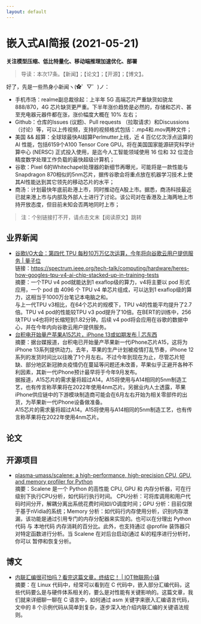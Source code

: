 ```yaml
---
layout: default
---
```


# 嵌入式AI简报 (2021-05-21)  

**关注模型压缩、低比特量化、移动端推理加速优化、部署**  

> 导读：本次17条。【新闻】；【论文】；【开源】；【博文】。


好了，先是一些热身小新闻ヽ(✿゜▽゜)ノ：

- 手机市场：realme副总裁徐起：上半年 5G 高端芯片严重缺货如骁龙 888/870，4G 芯片缺货更严重。下半年涨价趋势是必然的，存储和芯片、甚至充电器元器件都在涨，涨价幅度大概在 10% 左右；
- Github：仓库的Issues (议题)、Pull requests （拉取请求）和Discussions （讨论）等，可以上传视频，支持的视频格式包括：.mp4和.mov两种文件；
- 美国 && 超算：全球球最快AI超算Perlmutter上线，近 4 百亿亿次浮点运算的 AI 性能，包括6159个A100 Tensor Core GPU。将在美国国家能源研究科学计算中心 (NERSC) 正式投入使用，是迄今人工智能领域使用 16 位和 32 位混合精度数学处理工作负载的最快超级计算机；
- 谷歌：Pixel 6的Whitechapel处理器的新细节再曝光，可能将是一款性能与Snapdragon 870相似的5nm芯片，据传谷歌会将重点放在机器学习技术上使其AI性能达到其它领先的移动芯片的水平；
- 商汤：计划最快年底前赴港上市，同时推动在A股上市。据悉，商汤科技最近已就来港上市与内部及外部人士进行了讨论。该公司对在香港及上海两地上市持开放态度，但目前未知会否两地同时上市；

> 注：个别链接打不开，请点击文末【阅读原文】跳转


## 业界新闻  

- [谷歌I/O大会：第四代 TPU 每秒10万万亿次运算，今年将向谷歌云用户提供服务 | 量子位](https://mp.weixin.qq.com/s/3LkNDLOxKe2S5Mhj6Wq59A)  
链接：https://spectrum.ieee.org/tech-talk/computing/hardware/heres-how-googles-tpu-v4-ai-chip-stacked-up-in-training-tests  
摘要：一个TPU v4 pod就能达到1 exaflop级的算力，v4将主要以 pod 形式应用，一个 pod 由 4096 个 TPU v4 单芯片组成，可以达到1 exaflop级的算力，这相当于1000万台笔记本电脑之和。  
与上一代TPU v3相比，在64个芯片的规模下，TPU v4的性能平均提升了2.7倍。TPU v4 pod的性能较TPU v3 pod提升了10倍。在BERT的训练中，256块TPU v4也将时长缩短到1.82分钟。后续 v4 pod将会应用在谷歌的数据中心，并在今年内向谷歌云用户提供服务。  
- [台积电开始量产苹果A15芯片，iPhone 13或如期发布 | 芯东西](https://mp.weixin.qq.com/s/9PRsWaX7pCR6bROaykzWXQ)  
摘要：据台媒报道，台积电已开始量产苹果新一代iPhone芯片A15，这将为iPhone 13系列提供动力。去年，苹果的生产计划被疫情打乱节奏，iPhone 12系列的发货时间比以往晚了1个月左右。不过今年到现在为止，尽管芯片短缺、部分地区新冠肺炎疫情仍在蔓延等问题还未改善，苹果似乎正避开各种不利因素，其新一代iPhone预计最早将于今年9月发布。  
据报道，A15芯片的需求量将超过A14。A15将使用与A14相同的5nm制造工艺，也有传言称苹果将在2022年使用4nm芯片。另据业内人士透露，苹果iPhone供应链中的下游模块制造商可能会在6月左右开始为相关零部件的出货，为苹果新一代iPhone设备做准备。  
A15芯片的需求量将超过A14。A15将使用与A14相同的5nm制造工艺，也有传言称苹果将在2022年使用4nm芯片。  


 



## 论文




## 开源项目

- [plasma-umass/scalene: a high-performance, high-precision CPU, GPU, and memory profiler for Python](https://github.com/plasma-umass/scalene)  
摘要：Scalene 是一个 Python 的高性能 CPU, GPU 和 内存分析器，可在行级别下执行CPU分析，如代码行执行时间。
CPU分析：可将库调用和用户代码时间分开，解耦分离出系统花费时间如I/O调度时间；GPU 分析：目前仅限于基于nVidia的系统；Memory 分析：如代码行内存使用分析，识别内存泄漏，该功能是通过引用专门的内存分配器来实现的。也可以在分理出 Python代码 与 本地代码 内存消耗的百分比。此外，也支持通过 @profile 装饰器只对特定函数进行分析。当 Scalene 在对后台启动(通过 &)的程序进行分析时， 你可以 暂停和恢复分析。  




## 博文

- [内联汇编很可怕吗？看完这篇文章，终结它！ | IOT物联网小镇](https://mp.weixin.qq.com/s/3LFUDmK1To9oQWhUgau1Iw)  
摘要：在 Linux 代码中，经常可以看到在 C 代码中，嵌入部分汇编代码，这些代码要么是与硬件体系相关的，要么是对性能有关键影响的。这篇文章，我们就来详细聊一聊在 C 语言中，如何通过 asm 关键字来嵌入汇编语言代码，文中的 8 个示例代码从简单到复杂，逐步深入地介绍内联汇编的关键语法规则。  

